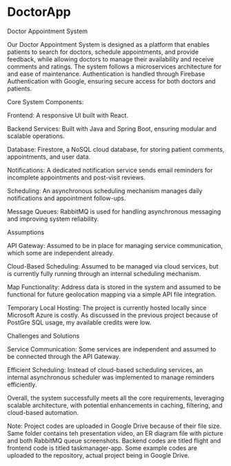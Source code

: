 # DoctorApp
Doctor Appointment System

Our Doctor Appointment System is designed as a platform that enables patients to search for doctors, schedule appointments, and provide feedback, while allowing doctors to manage their availability and receive comments and ratings. The system follows a microservices architecture for and ease of maintenance. Authentication is handled through Firebase Authentication with Google, ensuring secure access for both doctors and patients.

Core System Components:

Frontend: A responsive UI built with React.

Backend Services: Built with Java and Spring Boot, ensuring modular and scalable operations.

Database: Firestore, a NoSQL cloud database, for storing patient comments, appointments, and user data.

Notifications: A dedicated notification service sends email reminders for incomplete appointments and post-visit reviews.

Scheduling: An asynchronous scheduling mechanism manages daily notifications and appointment follow-ups.

Message Queues: RabbitMQ is used for handling asynchronous messaging and improving system reliability.

Assumptions

API Gateway: Assumed to be in place for managing service communication, which some are independent already.

Cloud-Based Scheduling: Assumed to be managed via cloud services, but is currently fully running through an internal scheduling mechanism.

Map Functionality: Address data is stored in the system and assumed to be functional for future geolocation mapping via a simple API file integration.

Temporary Local Hosting: The project is currently hosted locally since Microsoft Azure is costly. As discussed in the previous project because of PostGre SQL usage, my available credits were low.

Challenges and Solutions

Service Communication: Some services are independent and assumed to be connected through the API Gateway.

Efficient Scheduling: Instead of cloud-based scheduling services, an internal asynchronous scheduler was implemented to manage reminders efficiently.

Overall, the system successfully meets all the core requirements, leveraging scalable architecture, with potential enhancements in caching, filtering, and cloud-based automation.

Note: Project codes are uploaded in Google Drive because of their file size. Same folder contains teh presentation video, an ER diagram file with picture and both RabbitMQ queue screenshots. Backend codes are titled flight and frontend code is titled taskmanager-app. Some example codes are uploaded to the repository, actual project being in Google Drive.
